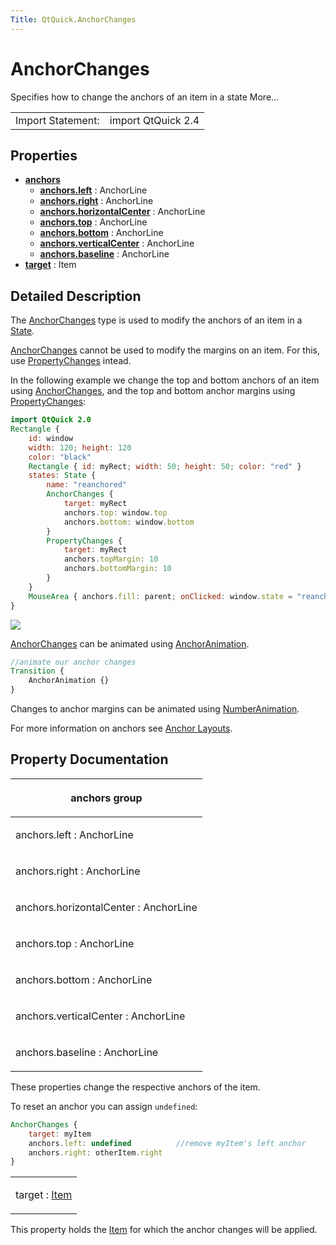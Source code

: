 ```yaml
---
Title: QtQuick.AnchorChanges
---
```

        
AnchorChanges
=============

<span class="subtitle"></span>
Specifies how to change the anchors of an item in a state More...

|                   |                    |
|-------------------|--------------------|
| Import Statement: | import QtQuick 2.4 |

<span id="properties"></span>
Properties
----------

-   ****[anchors](#anchors-prop)****
    -   ****[anchors.left](#anchors.left-prop)**** : AnchorLine
    -   ****[anchors.right](#anchors.right-prop)**** : AnchorLine
    -   ****[anchors.horizontalCenter](#anchors.horizontalCenter-prop)**** : AnchorLine
    -   ****[anchors.top](#anchors.top-prop)**** : AnchorLine
    -   ****[anchors.bottom](#anchors.bottom-prop)**** : AnchorLine
    -   ****[anchors.verticalCenter](#anchors.verticalCenter-prop)**** : AnchorLine
    -   ****[anchors.baseline](#anchors.baseline-prop)**** : AnchorLine
-   ****[target](#target-prop)**** : Item

<span id="details"></span>
Detailed Description
--------------------

The [AnchorChanges](index.html) type is used to modify the anchors of an item in a [State](../QtQuick.State.md).

[AnchorChanges](index.html) cannot be used to modify the margins on an item. For this, use [PropertyChanges](../QtQuick.PropertyChanges.md) intead.

In the following example we change the top and bottom anchors of an item using [AnchorChanges](index.html), and the top and bottom anchor margins using [PropertyChanges](../QtQuick.PropertyChanges.md):

``` qml
import QtQuick 2.0
Rectangle {
    id: window
    width: 120; height: 120
    color: "black"
    Rectangle { id: myRect; width: 50; height: 50; color: "red" }
    states: State {
        name: "reanchored"
        AnchorChanges {
            target: myRect
            anchors.top: window.top
            anchors.bottom: window.bottom
        }
        PropertyChanges {
            target: myRect
            anchors.topMargin: 10
            anchors.bottomMargin: 10
        }
    }
    MouseArea { anchors.fill: parent; onClicked: window.state = "reanchored" }
}
```

![](https://developer.ubuntu.com/static/devportal_uploaded/56840da4-0a40-49a6-8d7f-8ecfc24fa747-api/apps/qml/sdk-15.04.1/QtQuick.AnchorChanges/images/anchorchanges.png)

[AnchorChanges](index.html) can be animated using [AnchorAnimation](../QtQuick.AnchorAnimation.md).

``` qml
//animate our anchor changes
Transition {
    AnchorAnimation {}
}
```

Changes to anchor margins can be animated using [NumberAnimation](../QtQuick.NumberAnimation.md).

For more information on anchors see [Anchor Layouts](../QtQuick.qtquick-positioning-anchors.md#anchor-layout).

Property Documentation
----------------------

<table>
<colgroup>
<col width="100%" />
</colgroup>
<thead>
<tr class="header">
<th><p><span id="anchors-prop"></span><strong>anchors group</strong></p></th>
</tr>
</thead>
<tbody>
<tr class="odd">
<td><p><span id="anchors.left-prop"></span><span class="name">anchors.left</span> : <span class="type">AnchorLine</span></p></td>
</tr>
<tr class="even">
<td><p><span id="anchors.right-prop"></span><span class="name">anchors.right</span> : <span class="type">AnchorLine</span></p></td>
</tr>
<tr class="odd">
<td><p><span id="anchors.horizontalCenter-prop"></span><span class="name">anchors.horizontalCenter</span> : <span class="type">AnchorLine</span></p></td>
</tr>
<tr class="even">
<td><p><span id="anchors.top-prop"></span><span class="name">anchors.top</span> : <span class="type">AnchorLine</span></p></td>
</tr>
<tr class="odd">
<td><p><span id="anchors.bottom-prop"></span><span class="name">anchors.bottom</span> : <span class="type">AnchorLine</span></p></td>
</tr>
<tr class="even">
<td><p><span id="anchors.verticalCenter-prop"></span><span class="name">anchors.verticalCenter</span> : <span class="type">AnchorLine</span></p></td>
</tr>
<tr class="odd">
<td><p><span id="anchors.baseline-prop"></span><span class="name">anchors.baseline</span> : <span class="type">AnchorLine</span></p></td>
</tr>
</tbody>
</table>

These properties change the respective anchors of the item.

To reset an anchor you can assign `undefined`:

``` qml
AnchorChanges {
    target: myItem
    anchors.left: undefined          //remove myItem's left anchor
    anchors.right: otherItem.right
}
```

<table>
<colgroup>
<col width="100%" />
</colgroup>
<tbody>
<tr class="odd">
<td><p><span id="target-prop"></span><span class="name">target</span> : <span class="type"><a href="QtQuick.Item.md">Item</a></span></p></td>
</tr>
</tbody>
</table>

This property holds the [Item](../QtQuick.Item.md) for which the anchor changes will be applied.

